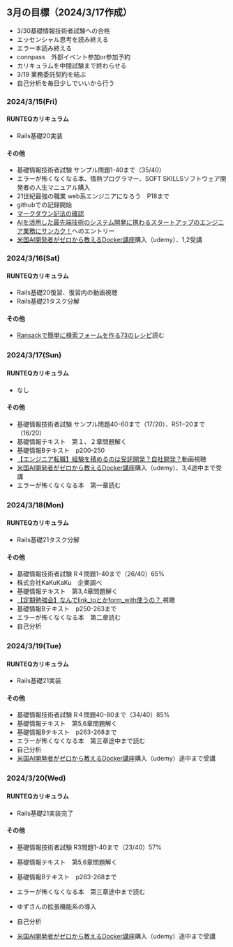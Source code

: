 ## 3月の目標（2024/3/17作成）
- 3/30基礎情報技術者試験への合格
- エッセンシャル思考を読み終える
- エラー本読み終える
- connpass　外部イベント参加or参加予約
-  カリキュラムを中間試験まで終わらせる
-  3/19 業務委託契約を結ぶ
-  自己分析を毎日少しでいいから行う

### 2024/3/15(Fri)
#### RUNTEQカリキュラム
- Rails基礎20実装
#### その他
- 基礎情報技術者試験 サンプル問題1-40まで（35/40）
- エラーが怖くなくなる本、情熱プログラマー、SOFT SKILLSソフトウェア開発者の人生マニュアル購入
- 21世紀最強の職業 web系エンジニアになろう　P18まで
- githubでの記録開始
- [マークダウン記法の確認](https://gist.github.com/mignonstyle/083c9e1651d7734f84c99b8cf49d57fa)
- [AIを活用した最先端技術のシステム開発に携わるスタートアップのエンジニア業務にサンカク！](https://sankak.jp/projects?entried=1)へのエントリー
- [米国AI開発者がゼロから教えるDocker講座](https://www.udemy.com/course/aidocker/learn/lecture/20294617#overview)購入（udemy）、1,2受講


### 2024/3/16(Sat)
#### RUNTEQカリキュラム
- Rails基礎20復習、復習内の動画視聴
- Rails基礎21タスク分解
#### その他
- [Ransackで簡単に検索フォームを作る73のレシピ](https://nekorails.hatenablog.com/entry/2017/05/31/173925)読む



### 2024/3/17(Sun)　
#### RUNTEQカリキュラム
- なし
#### その他
- 基礎情報技術者試験 サンプル問題40-60まで（17/20）、R51−20まで（16/20）
- 基礎情報テキスト　第１、２章問題解く
- 基礎情報Bテキスト　p200-250
- [【エンジニア転職】経験を積めるのは受託開発？自社開発？](https://www.notion.so/b60a2cf0b6cf446fb6426abc7ae69eb2?pvs=4)動画視聴
- [米国AI開発者がゼロから教えるDocker講座](https://www.udemy.com/course/aidocker/learn/lecture/20294617#overview)購入（udemy）、3,4途中まで受講
- エラーが怖くなくなる本　第一章読む

### 2024/3/18(Mon)　
#### RUNTEQカリキュラム
- Rails基礎21タスク分解
#### その他
- 基礎情報技術者試験 R４問題1-40まで（26/40）65%
- 株式会社KaKuKaKu　企業調べ
-  基礎情報テキスト　第3,4章問題解く
- [【定期勉強会】なんでlink_toとかform_with使うの？ ](https://www.youtube.com/watch?v=Y_PCrrHCsnY&list=PL_AwMQIXyglgD_0MA2oQ4YTTtMMnV1GcQ&index=2)視聴
- 基礎情報Bテキスト　p250-263まで
- エラーが怖くなくなる本　第二章読む
- 自己分析

### 2024/3/19(Tue)　
#### RUNTEQカリキュラム
- Rails基礎21実装
#### その他
- 基礎情報技術者試験 R４問題40-80まで（34/40）85%
-  基礎情報テキスト　第5,6章問題解く
- 基礎情報Bテキスト　p263-268まで
- エラーが怖くなくなる本　第三章途中まで読む
- 自己分析
- [米国AI開発者がゼロから教えるDocker講座](https://www.udemy.com/course/aidocker/learn/lecture/20294617#overview)購入（udemy）途中まで受講


### 2024/3/20(Wed)　
#### RUNTEQカリキュラム
- Rails基礎21実装完了
#### その他
- 基礎情報技術者試験 R3問題1-40まで（23/40）57%


-  基礎情報テキスト　第5,6章問題解く
- 基礎情報Bテキスト　p263-268まで
- エラーが怖くなくなる本　第三章途中まで読む
- ゆずさんの拡張機能系の導入
- 自己分析
- [米国AI開発者がゼロから教えるDocker講座](https://www.udemy.com/course/aidocker/learn/lecture/20294617#overview)購入（udemy）途中まで受講
